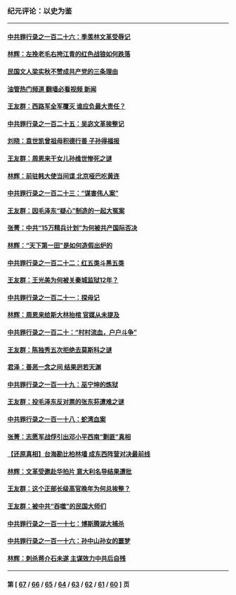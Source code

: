 ### 纪元评论：以史为鉴
---
#### [中共罪行录之一百二十六：季羡林文革受辱记](../../pages/nsc1028/n13980310.md?04290330) 
#### [林辉：左挽老毛右挎江青的红色战狼如何跌落](../../pages/nsc1028/n13979615.md?04290330) 
#### [民国文人梁实秋不赞成共产党的三条理由](../../pages/nsc1028/n13979403.md?04290330) 
#### [油管热门频道 翻墙必看视频 新闻](ok?04290330)
#### [王友群：西路军全军覆灭 谁应负最大责任？](../../pages/nsc1028/n13975235.md?04290330) 
#### [中共罪行录之一百二十五：吴宓文革挨整记](../../pages/nsc1028/n13975630.md?04290330) 
#### [刘晓：袁世凯曾祖母积德行善 子孙得福报](../../pages/nsc1028/n13975138.md?04290330) 
#### [王友群：周恩来干女儿孙维世惨死之谜](../../pages/nsc1028/n13972452.md?04290330) 
#### [林辉：前驻韩大使当间谍 北京哑巴吃黄连](../../pages/nsc1028/n13971434.md?04290330) 
#### [中共罪行录之一百二十三：“谋害伟人案”](../../pages/nsc1028/n13972044.md?04290330) 
#### [王友群：因毛泽东“疑心”制造的一起大冤案](../../pages/nsc1028/n13967794.md?04290330) 
#### [张菁：中共“15万精兵计划”为何被共产国际否决](../../pages/nsc1028/n13967677.md?04290330) 
#### [林辉：“天下第一田”是如何造假出炉的](../../pages/nsc1028/n13965823.md?04290330) 
#### [中共罪行录之一百二十二：红五类斗黑五类](../../pages/nsc1028/n13965024.md?04290330) 
#### [王友群：王光美为何被关秦城监狱12年？](../../pages/nsc1028/n13963422.md?04290330) 
#### [中共罪行录之一百二十一：探母记](../../pages/nsc1028/n13961437.md?04290330) 
#### [林辉：周恩来给斯大林抬棺 官媒从未提及](../../pages/nsc1028/n13961173.md?04290330) 
#### [中共罪行录之一百二十：“村村流血，户户斗争”](../../pages/nsc1028/n13959433.md?04290330) 
#### [王友群：陈独秀五次拒绝去莫斯科之谜](../../pages/nsc1028/n13957232.md?04290330) 
#### [君泽：善恶一念之间 结果迥若天渊](../../pages/nsc1028/n13954961.md?04290330) 
#### [中共罪行录之一百一十九：巫宁坤的炼狱](../../pages/nsc1028/n13953203.md?04290330) 
#### [王友群：投毛泽东反对票的张东荪遭难之谜](../../pages/nsc1028/n13951901.md?04290330) 
#### [中共罪行录之一百一十八：蛇湾血案](../../pages/nsc1028/n13950784.md?04290330) 
#### [张菁：志愿军战俘引出邓小平西南“剿匪”真相](../../pages/nsc1028/n13950241.md?04290330) 
#### [【还原真相】台海勘比柏林墙 成东西阵营对决最前线](../../pages/nsc1028/n13948147.md?04290330) 
#### [林辉：文革受邀赴华拍片 意大利名导结果遭批](../../pages/nsc1028/n13945883.md?04290330) 
#### [王友群：这个正部长级高官晚年为何总挨整？](../../pages/nsc1028/n13943816.md?04290330) 
#### [王友群：被中共“吞噬”的民国大师们](../../pages/nsc1028/n13942620.md?04290330) 
#### [中共罪行录之一百一十七：博斯腾湖大捕杀](../../pages/nsc1028/n13939864.md?04290330) 
#### [中共罪行录之一百一十六：孙中山孙女的噩梦](../../pages/nsc1028/n13937214.md?04290330) 
#### [林辉：刺杀蒋介石未遂 主谋效力中共后自残](../../pages/nsc1028/n13935457.md?04290330) 

---
#### 第 [ [67](./67.md?04290330) / [66](./66.md?04290330) / [65](./65.md?04290330) / [64](./64.md?04290330) / [63](./63.md?04290330) / [62](./62.md?04290330) / [61](./61.md?04290330) / [60](./60.md?04290330) ] 页
